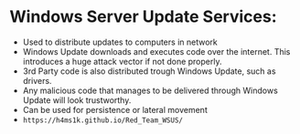 # Windows Server Update Services:

- Used to distribute updates to computers in network
- Windows Update downloads and executes code over the internet. This introduces a huge attack vector if not done properly.
- 3rd Party code is also distributed trough Windows Update, such as drivers.
- Any malicious code that manages to be delivered through Windows Update will look trustworthy.
- Can be used for persistence or lateral movement
- `https://h4ms1k.github.io/Red_Team_WSUS/`